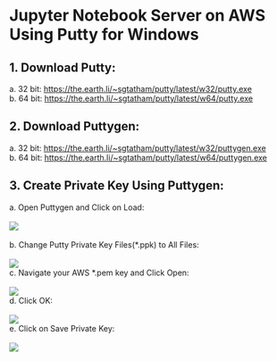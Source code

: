 # Jupyter Notebook Server on AWS Using Putty for Windows
## 1.	Download Putty:
a. 32 bit: https://the.earth.li/~sgtatham/putty/latest/w32/putty.exe<br/>
b.	64 bit: https://the.earth.li/~sgtatham/putty/latest/w64/putty.exe<br/>
## 2.	Download Puttygen:
a.	32 bit: https://the.earth.li/~sgtatham/putty/latest/w32/puttygen.exe<br/>
b.	64 bit: https://the.earth.li/~sgtatham/putty/latest/w64/puttygen.exe<br/>
## 3. Create Private Key Using Puttygen:
a.	Open Puttygen and Click on Load:<br/>
<br/>
![](https://github.com/princebirring/aws-machine-learning-1/blob/master/Jupyter%20Notebook/screenshots/1.PNG)<br/>
<br/>
b.	Change Putty Private Key Files(*.ppk) to All Files:<br/>
<br/>
![](https://github.com/princebirring/aws-machine-learning-1/blob/master/Jupyter%20Notebook/screenshots/2.PNG)
<br/>
c.	Navigate your AWS  *.pem key and Click Open:<br/>
<br/>
![](https://github.com/princebirring/aws-machine-learning-1/blob/master/Jupyter%20Notebook/screenshots/3.PNG)
<br/>
d.	Click OK:<br/>
<br/>
![](https://github.com/princebirring/aws-machine-learning-1/blob/master/Jupyter%20Notebook/screenshots/4.PNG)
<br/>
e.	Click on Save Private Key:<br/>
<br/>
![](https://github.com/princebirring/aws-machine-learning-1/blob/master/Jupyter%20Notebook/screenshots/5.PNG)
<br/>
